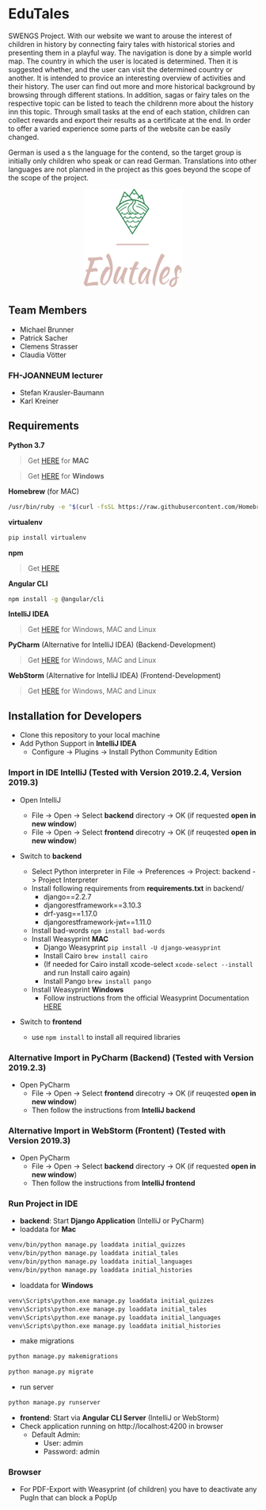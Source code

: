 # EduTales 

SWENGS Project. With our website we want to arouse the interest of children in history by connecting fairy tales with historical stories and presenting them in a playful way. The navigation is done by a simple world map. The country in which the user is located is determined. Then it is suggested whether, and the user can visit the determined country or another. It is intended to provice an interesting overview of activities and their history. The user can find out more and more historical background by browsing through different stations. In addition, sagas or fairy tales on the respective topic can be listed to teach the childrenn more about the history inn this topic. Through small tasks at the end of each station, children can collect rewards and export their results as a certificate at the end. In order to offer a varied experience some parts of the website can be easily changed.

German is used a s the language for the contend, so the target group is initially only children who speak or can read German. Translations into other languages are not planned in the project as this goes beyond the scope of the scope of the project. 

<p align="center">
  <img width="200" height="200" src="https://github.com/deliserdsstfu/edutales/blob/master/logo_small.png?raw=true">
</p>

## Team Members
- Michael Brunner
- Patrick Sacher
- Clemens Strasser
- Claudia Vötter

### FH-JOANNEUM lecturer
- Stefan Krausler-Baumann
- Karl Kreiner


## Requirements
**Python 3.7**

> Get [HERE](https://www.python.org/downloads/) for **MAC**

> Get [HERE](https://www.wikihow.com/Install-Python-on-Windows) for **Windows**

**Homebrew** (for MAC)
```bash
/usr/bin/ruby -e "$(curl -fsSL https://raw.githubusercontent.com/Homebrew/install/master/install)"
```
**virtualenv**
```bash
pip install virtualenv
```
**npm**

> Get [HERE](https://nodejs.org/)

**Angular CLI**
```bash
npm install -g @angular/cli
```
**IntelliJ IDEA**

> Get [HERE](https://www.jetbrains.com/idea/download/?gclid=Cj0KCQiAmZDxBRDIARIsABnkbYQoAQd_Fdq_3xvTysNcmjpuOQFlEcJDKHZClNqqutfFywDCfqnc1ewaAuA7EALw_wcB#section=mac) for Windows, MAC and Linux

**PyCharm** (Alternative for IntelliJ IDEA) (Backend-Development)

> Get [HERE](https://www.jetbrains.com/pycharm/download/?gclid=Cj0KCQiAmZDxBRDIARIsABnkbYQ3s6g7aQBGp0bhPAwEGQql45vyLK-s_WD7CyuTEuy0loX0LX1_-fIaAnZyEALw_wcB#section=mac) for Windows, MAC and Linux

**WebStorm** (Alternative for IntelliJ IDEA) (Frontend-Development)

> Get [HERE](https://www.jetbrains.com/webstorm/download/?gclid=Cj0KCQiAmZDxBRDIARIsABnkbYQh0CAw_NJ2stLpvqywIAGTgB6gBUD679HLSsITKNjMBasJLeykCB4aAqiOEALw_wcB&gclsrc=aw.ds#section=mac) for Windows, MAC and Linux


## Installation for Developers
 - Clone this repository to your local machine
 - Add Python Support in **IntelliJ IDEA**
    - Configure -> Plugins -> Install Python Community Edition 

### Import in IDE IntelliJ (Tested with Version 2019.2.4, Version 2019.3)
- Open IntelliJ
  - File -> Open -> Select **backend** directory -> OK (if requested **open in new window**)
  - File -> Open -> Select **frontend** direcotry -> OK (if reuqested **open in new window**)
- Switch to **backend**
  - Select Python interpreter in File -> Preferences -> Project: backend -> Project Interpreter
  - Install following requirements from **requirements.txt** in backend/
    - django==2.2.7
    - djangorestframework==3.10.3
    - drf-yasg==1.17.0
    - djangorestframework-jwt==1.11.0
  - Install bad-words ```npm install bad-words```
  - Install Weasyprint **MAC**
    - Django Weasyprint ```pip install -U django-weasyprint```
    - Install Cairo ```brew install cairo```
    - (If needed for Cairo install xcode-select ```xcode-select --install``` and run Install cairo again)
    - Install Pango ```brew install pango```
  - Install Weasyprint **Windows**
    - Follow instructions from the official Weasyprint Documentation [HERE](https://weasyprint.readthedocs.io/en/latest/) 

  
- Switch to **frontend**
  - use ```npm install``` to install all required libraries
  
### Alternative Import in PyCharm (Backend) (Tested with Version 2019.2.3)
- Open PyCharm
  - File -> Open -> Select **frontend** direcotry -> OK (if reuqested **open in new window**)
  - Then follow the instructions from **IntelliJ backend**

### Alternative Import in WebStorm (Frontent) (Tested with Version 2019.3)
- Open PyCharm
  - File -> Open -> Select **backend** directory -> OK (if requested **open in new window**)
  - Then follow the instructions from **IntelliJ frontend**

### Run Project in IDE
  - **backend**: Start **Django Application** (IntelliJ or PyCharm)
  - loaddata for **Mac**
```bash
venv/bin/python manage.py loaddata initial_quizzes 
venv/bin/python manage.py loaddata initial_tales 
venv/bin/python manage.py loaddata initial_languages 
venv/bin/python manage.py loaddata initial_histories
```
  - loaddata for **Windows**
```bash
venv\Scripts\python.exe manage.py loaddata initial_quizzes 
venv\Scripts\python.exe manage.py loaddata initial_tales 
venv\Scripts\python.exe manage.py loaddata initial_languages 
venv\Scripts\python.exe manage.py loaddata initial_histories
```
  - make migrations
```bash
python manage.py makemigrations
```
```bash
python manage.py migrate
```
  - run server
```bash
python manage.py runserver
```

  - **frontend**: Start via **Angular CLI Server** (IntelliJ or WebStorm)
  - Check application running on http://localhost:4200 in browser
      - Default Admin:
          - User: admin
          - Password: admin

### Browser
  - For PDF-Export with Weasyprint (of children) you have to deactivate any PugIn that can block a PopUp

